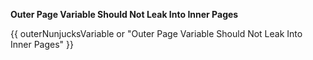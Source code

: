 **Outer Page Variable Should Not Leak Into Inner Pages**

{{ outerNunjucksVariable or "Outer Page Variable Should Not Leak Into Inner Pages" }}

